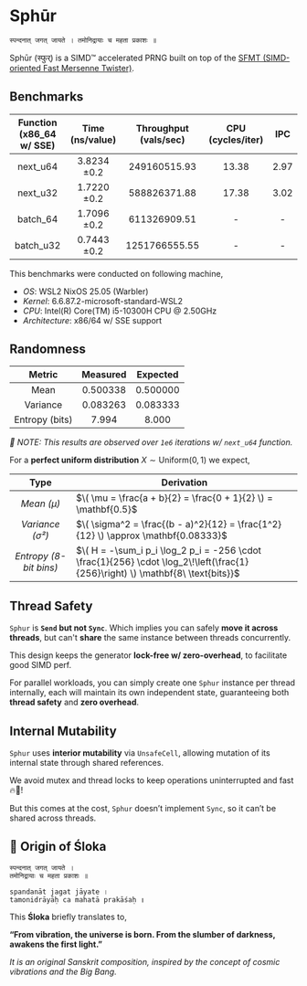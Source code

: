 # Sphūr

```md
स्पन्दनात् जगत् जायते । तमोनिद्रायाः च महता प्रकाशः ॥
```

Sphūr (स्फुर्) is a SIMD™ accelerated PRNG built on top of the
[SFMT (SIMD-oriented Fast Mersenne Twister)](https://www.math.sci.hiroshima-u.ac.jp/m-mat/MT/SFMT/).

## Benchmarks

| Function (x86_64 w/ SSE) | Time (ns/value)     | Throughput (vals/sec) | CPU (cycles/iter) | IPC  |
|:------------------------:|:-------------------:|:---------------------:|:-----------------:|:----:|
| next_u64                 |         3.8234 ±0.2 |          249160515.93 | 13.38             | 2.97 |
| next_u32                 |         1.7220 ±0.2 |          588826371.88 | 17.38             | 3.02 |
| batch_64                 |         1.7096 ±0.2 |          611326909.51 | -                 | -    |
| batch_u32                |         0.7443 ±0.2 |         1251766555.55 | -                 | -    |

This benchmarks were conducted on following machine,

* *OS*: WSL2 NixOS 25.05 (Warbler)
* *Kernel*: 6.6.87.2-microsoft-standard-WSL2
* *CPU*: Intel(R) Core(TM) i5-10300H CPU @ 2.50GHz
* *Architecture*: x86/64 w/ SSE support

## Randomness

| Metric         | Measured     | Expected   |
|:--------------:|:------------:|:----------:|
| Mean           | 0.500338     | 0.500000   |
| Variance       | 0.083263     | 0.083333   |
| Entropy (bits) | 7.994        | 8.000      |

_📝 NOTE: This results are observed over `1e6` iterations w/ `next_u64` function._

For a **perfect uniform distribution** $X \sim \mathrm{Uniform}(0,1)$ we expect,

| Type                   | Derivation                                                                                                                     |
|:----------------------:|--------------------------------------------------------------------------------------------------------------------------------|
| _Mean (μ)_             | $\( \mu = \frac{a + b}{2} = \frac{0 + 1}{2} \) = \mathbf{0.5}$                                                                 |
| _Variance (σ²)_        | $\( \sigma^2 = \frac{(b - a)^2}{12} = \frac{1^2}{12} \) \approx \mathbf{0.08333}$                                              |
| _Entropy (8-bit bins)_ | $\( H = -\sum_i p_i \log_2 p_i = -256 \cdot \frac{1}{256} \cdot \log_2\!\left(\frac{1}{256}\right) \) \mathbf{8\ \text{bits}}$ |

## Thread Safety

`Sphur` is **`Send` but not `Sync`**.
Which implies you can safely **move it across threads**, but can't **share** the same instance
between threads concurrently.

This design keeps the generator **lock-free w/ zero-overhead**, to facilitate good SIMD perf.

For parallel workloads, you can simply create one `Sphur` instance per thread internally, each will
maintain its own independent state, guaranteeing both **thread safety** and **zero overhead**.

## Internal Mutability

`Sphur` uses **interior mutability** via `UnsafeCell`, allowing mutation of its internal state through
shared references.

We avoid mutex and thread locks to keep operations uninterrupted and fast 🔥🚀!

But this comes at the cost, `Sphur` doesn’t implement `Sync`, so it can’t be shared across threads.

## 🌌 Origin of Śloka

```
स्पन्दनात् जगत् जायते ।
तमोनिद्रायाः च महता प्रकाशः ॥

spandanāt jagat jāyate ।  
tamonidrāyāḥ ca mahatā prakāśaḥ ॥
```

This **Śloka** briefly translates to,

**“From vibration, the universe is born. From the slumber of darkness, awakens the first light.”**

*It is an original Sanskrit composition, inspired by the concept of cosmic vibrations and the Big Bang.*

